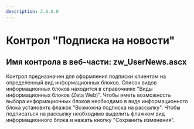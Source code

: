 ```yaml
---
description: 2.6.0.0
---
```


# Контрол "Подписка на новости"

## Имя контрола в веб-части: zw\_UserNews.ascx

Контрол предназначен для оформления подписки клиентом на определенный вид информационных блоков. Список видов информационных блоков находится в справочнике "Виды информационных блоков \(Zeta Web\)". Чтобы иметь возможность выбора информационных блоков необходимо в виде информационного блока установить флажок "Возможна подписка на рассылку". Чтобы подписаться на рассылку необходимо выделить флажком вид информационного блока и нажать кнопку "Сохранить изменения".

